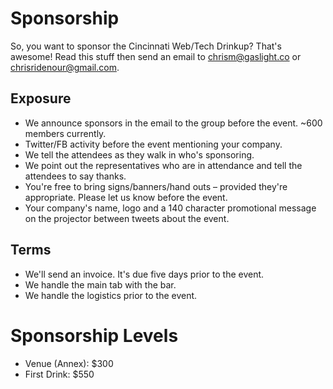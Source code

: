 # Sponsorship

So, you want to sponsor the Cincinnati Web/Tech Drinkup? That's awesome! Read this stuff
then send an email to chrism@gaslight.co or chrisridenour@gmail.com.

## Exposure

* We announce sponsors in the email to the group before the event. ~600 members currently.
* Twitter/FB activity before the event mentioning your company.
* We tell the attendees as they walk in who's sponsoring.
* We point out the representatives who are in attendance and tell the attendees to say thanks.
* You're free to bring signs/banners/hand outs – provided they're appropriate. Please let us know before the event.
* Your company's name, logo and a 140 character promotional message on the projector between tweets about the event.

## Terms

* We'll send an invoice. It's due five days prior to the event.
* We handle the main tab with the bar.
* We handle the logistics prior to the event.

# Sponsorship Levels

* Venue (Annex): $300
* First Drink: $550
